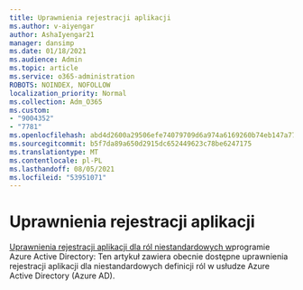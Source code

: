 ```yaml
---
title: Uprawnienia rejestracji aplikacji
ms.author: v-aiyengar
author: AshaIyengar21
manager: dansimp
ms.date: 01/18/2021
ms.audience: Admin
ms.topic: article
ms.service: o365-administration
ROBOTS: NOINDEX, NOFOLLOW
localization_priority: Normal
ms.collection: Adm_O365
ms.custom:
- "9004352"
- "7781"
ms.openlocfilehash: abd4d2600a29506efe74079709d6a974a6169260b74eb147a7787722c4b799c5
ms.sourcegitcommit: b5f7da89a650d2915dc652449623c78be6247175
ms.translationtype: MT
ms.contentlocale: pl-PL
ms.lasthandoff: 08/05/2021
ms.locfileid: "53951071"
---
```

# <a name="app-registration-permissions"></a>Uprawnienia rejestracji aplikacji

[Uprawnienia rejestracji aplikacji dla ról niestandardowych w](https://docs.microsoft.com/azure/active-directory/roles/custom-available-permissions)programie Azure Active Directory: Ten artykuł zawiera obecnie dostępne uprawnienia rejestracji aplikacji dla niestandardowych definicji ról w usłudze Azure Active Directory (Azure AD).
